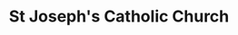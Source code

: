 ---
title: "St Joseph's Catholic Church"
denomination: "Catholic"
leader: "Fr John Fitz-Herbert"
address: "12 River St"
suburb: "Mackay"
address-hint: ""
mailing: ""
phone: "07 4951 2434"
email: ""
website: "http://www.rok.catholic.net.au/mackay.html"
services:
  - "Sunday 7:00am"
  - "Sunday 6:00pm"
office-hours:
  - "Monday to Thursday 8:30am to 12:00pm"
coordinates: 
  longitude: 149.185062
  latitude: -21.138398
---